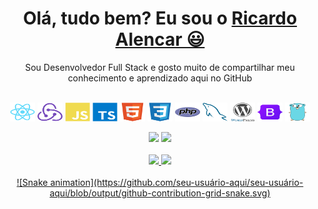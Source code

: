 <div>
  
  <h1 align="center">
    Olá, tudo bem? Eu sou o
    <a href="https://www.linkedin.com/in/ricardo-alencar-43907420b/" target="_blank">Ricardo Alencar 😃️</a>
  </h1>
  
  <p align="center">
    Sou Desenvolvedor Full Stack e gosto muito de compartilhar meu conhecimento e aprendizado aqui no GitHub 
  </p>
  
</div>



<div align="center" valign="top"><br>
  <img align="center" alt="React" height="30" width="40" src="https://raw.githubusercontent.com/devicons/devicon/master/icons/react/react-original.svg">
  <img align="center" alt="Redux" height="30" width="40" src="https://raw.githubusercontent.com/devicons/devicon/master/icons/redux/redux-original.svg">
  <img align="center" alt="Js" height="30" width="40" src="https://raw.githubusercontent.com/devicons/devicon/master/icons/javascript/javascript-plain.svg">
  <img align="center" alt="Js" height="30" width="40" src="https://raw.githubusercontent.com/devicons/devicon/master/icons/typescript/typescript-original.svg">
  <img align="center" alt="HTML" height="30" width="40" src="https://raw.githubusercontent.com/devicons/devicon/master/icons/html5/html5-original.svg">
  <img align="center" alt="CSS" height="30" width="40" src="https://raw.githubusercontent.com/devicons/devicon/master/icons/css3/css3-original.svg">
  <img align="center" alt="PHP" height="30" width="40" src="https://raw.githubusercontent.com/devicons/devicon/master/icons/php/php-original.svg">
  <img align="center" alt="MySQL" height="30" width="40" src="https://raw.githubusercontent.com/devicons/devicon/master/icons/mysql/mysql-original.svg">
  <img align="center" alt="WordPress" height="30" width="40" src="https://raw.githubusercontent.com/devicons/devicon/master/icons/wordpress/wordpress-original.svg">
  <img align="center" alt="Bootstrap" height="30" width="40" src="https://raw.githubusercontent.com/devicons/devicon/master/icons/bootstrap/bootstrap-original.svg">
  <img align="center" alt="GoLang" height="30" width="40" src="https://github.com/devicons/devicon/blob/master/icons/go/go-original.svg">
  
  
  
  
</div><br>

<div align="center">
  <a href="https://ricdev.netlify.app/" target="_blank"><img src="https://img.shields.io/badge/-Portfolio-%23E4405F?style=for-the-badge&logo=web&logoColor=white" target="_blank"></a>
  <a href="https://www.linkedin.com/in/ricardo-alencar-43907420b/" target="_blank"><img src="https://img.shields.io/badge/-LinkedIn-%23E4405F?style=for-the-badge&logo=web&logoColor=blue" target="_blank"></a>
</div><br>

<div align="center">
  <a href="https://github.com/ricsjs">
  <img loading="lazy" height="180em" src="https://github-readme-stats.vercel.app/api/top-langs/?username=ricsjs&layout=compact&langs_count=7&theme=dracula"/>
  <img loading="lazy" height="180em" src="https://github-readme-stats.vercel.app/api?username=ricsjs&show_icons=true&theme=dracula&include_all_commits=true&count_private=true"/>
</div><br>

  <center>![Snake animation](https://github.com/seu-usuário-aqui/seu-usuário-aqui/blob/output/github-contribution-grid-snake.svg)</center>
